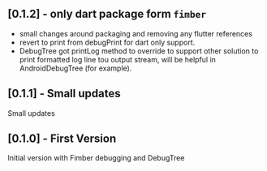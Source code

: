 ## [0.1.2] - only dart package form `fimber`

- small changes around packaging and removing any flutter references
- revert to print from debugPrint for dart only support.
- DebugTree got printLog method to override to support other solution to print formatted log line tou output stream, will be helpful in AndroidDebugTree (for example).

## [0.1.1] - Small updates

Small updates 

## [0.1.0] - First Version

Initial version with Fimber debugging and DebugTree
